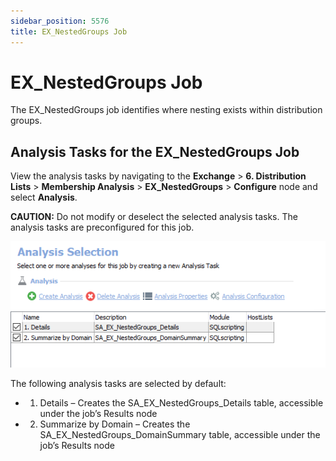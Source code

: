 ```yaml
---
sidebar_position: 5576
title: EX_NestedGroups Job
---
```


# EX\_NestedGroups Job

The EX\_NestedGroups job identifies where nesting exists within distribution groups.

## Analysis Tasks for the EX\_NestedGroups Job

View the analysis tasks by navigating to the **Exchange** > **6. Distribution Lists** > **Membership Analysis** > **EX\_NestedGroups** > **Configure** node and select **Analysis**.

**CAUTION:** Do not modify or deselect the selected analysis tasks. The analysis tasks are preconfigured for this job.

![Analysis Tasks for the EX_NestedGroups Job](../../../../../../../../static/images/AccessAnalyzer_12.0/Content/Resources/Images/EnterpriseAuditor/Solutions/Exchange/DistributionLists/NestedGroupsAnalysis.png "Analysis Tasks for the EX_NestedGroups Job")

The following analysis tasks are selected by default:

* 1. Details – Creates the SA\_EX\_NestedGroups\_Details table, accessible under the job’s Results node
* 2. Summarize by Domain – Creates the SA\_EX\_NestedGroups\_DomainSummary table, accessible under the job’s Results node
